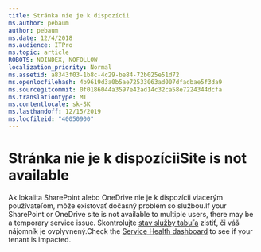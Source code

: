 ```yaml
---
title: Stránka nie je k dispozícii
ms.author: pebaum
author: pebaum
ms.date: 12/4/2018
ms.audience: ITPro
ms.topic: article
ROBOTS: NOINDEX, NOFOLLOW
localization_priority: Normal
ms.assetid: a8343f03-1b8c-4c29-be84-72b025e51d72
ms.openlocfilehash: 4b9619d3a0b5ae72533063ad007dfadbae5f3da9
ms.sourcegitcommit: 0f0186044a3597e42ad14c32ca58e7224344dcfa
ms.translationtype: MT
ms.contentlocale: sk-SK
ms.lasthandoff: 12/15/2019
ms.locfileid: "40050900"
---
```

# <a name="site-is-not-available"></a><span data-ttu-id="b5920-102">Stránka nie je k dispozícii</span><span class="sxs-lookup"><span data-stu-id="b5920-102">Site is not available</span></span>

<span data-ttu-id="b5920-103">Ak lokalita SharePoint alebo OneDrive nie je k dispozícii viacerým používateľom, môže existovať dočasný problém so službou.</span><span class="sxs-lookup"><span data-stu-id="b5920-103">If your SharePoint or OneDrive site is not available to multiple users, there may be a temporary service issue.</span></span> <span data-ttu-id="b5920-104">Skontrolujte [stav služby tabuľa](https://admin.microsoft.com/AdminPortal/Home#/servicehealth) zistiť, či váš nájomník je ovplyvnený.</span><span class="sxs-lookup"><span data-stu-id="b5920-104">Check the [Service Health dashboard](https://admin.microsoft.com/AdminPortal/Home#/servicehealth) to see if your tenant is impacted.</span></span> 
  

